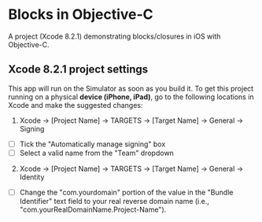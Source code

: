 # Blocks in Objective-C
A project (Xcode 8.2.1) demonstrating blocks/closures in iOS with Objective-C.

## Xcode 8.2.1 project settings
This app will run on the Simulator as soon as you build it. To get this project running on a physical **device (iPhone, iPad)**, go to the following locations in Xcode and make the suggested changes:

1. Xcode -> [Project Name] -> TARGETS -> [Target Name] -> General -> Signing
- [ ] Tick the "Automatically manage signing" box
- [ ] Select a valid name from the "Team" dropdown
  
2. Xcode -> [Project Name] -> TARGETS -> [Target Name] -> General -> Identity
- [ ] Change the "com.yourdomain" portion of the value in the "Bundle Identifier" text field to your real reverse domain name (i.e., "com.yourRealDomainName.Project-Name").
